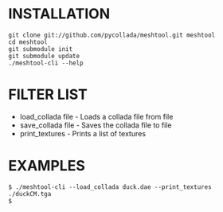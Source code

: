 INSTALLATION
============
    git clone git://github.com/pycollada/meshtool.git meshtool
    cd meshtool
    git submodule init
    git submodule update
    ./meshtool-cli --help

FILTER LIST
===========
* load_collada file - Loads a collada file from file
* save_collada file - Saves the collada file to file
* print_textures - Prints a list of textures

EXAMPLES
========
    $ ./meshtool-cli --load_collada duck.dae --print_textures
    ./duckCM.tga
    $
